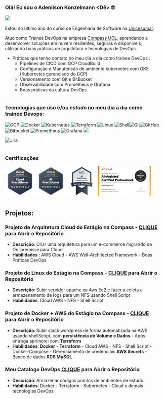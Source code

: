 ### Olá! Eu sou o Adenilson Konzelmann <Dê> 🤓

[![](https://img.shields.io/badge/LinkedIn-0077B5?style=for-the-badge&logo=linkedin&logoColor=white)](https://www.linkedin.com/in/adenilson-konzelmann/)

Estou no último ano do curso de Engenharia de Software na [Unicesumar](https://www.unicesumar.edu.br/).

Atuo como Trainee DevOps na empresa [Compass UOL](https://compass.uol/en/home/), aprendendo a desenvolver soluções em nuvem resilientes, seguras e disponíveis, utilizando boas práticas de arquitetura e tecnologias de DevOps. 

- Práticas que tenho contato no meu dia a dia como trainee DevOps :
  - Pipelines de CICD com GCP CloudBuild
  - Configuração e Manutenção de ambiente kubernetes com GKE (Kubernetes gerenciado do GCP)
  - Versionamento com Git e BitBucket
  - Observabilidade com Prometheus e Grafana
  - Boas práticas da cultura DevOps

#
### Tecnologias que uso e/ou _estudo_ no meu dia a dia como trainee Devops:

![GCP](https://img.shields.io/badge/Google_Cloud-4285F4?style=for-the-badge&logo=google-cloud&logoColor=white)	![Docker](https://img.shields.io/badge/docker-%230db7ed.svg?style=for-the-badge&logo=docker&logoColor=white)  ![Kubernetes](https://img.shields.io/badge/kubernetes-%23326ce5.svg?style=for-the-badge&logo=kubernetes&logoColor=white)	![Terraform](https://img.shields.io/badge/terraform-%235835CC.svg?style=for-the-badge&logo=terraform&logoColor=white) ![Linux](https://img.shields.io/badge/Linux-FCC624?style=for-the-badge&logo=linux&logoColor=black) ![Shell](https://img.shields.io/badge/Shell_Script-121011?style=for-the-badge&logo=gnu-bash&logoColor=white)![Git](https://img.shields.io/badge/git-%23F05033.svg?style=for-the-badge&logo=git&logoColor=white)![GitHub](https://img.shields.io/badge/github-%23121011.svg?style=for-the-badge&logo=github&logoColor=white)![Bitbucket](https://img.shields.io/badge/bitbucket-%230047B3.svg?style=for-the-badge&logo=bitbucket&logoColor=white) ![Prometheus](https://img.shields.io/badge/Prometheus-E6522C?style=for-the-badge&logo=Prometheus&logoColor=white) ![Grafana](https://img.shields.io/badge/grafana-%23F46800.svg?style=for-the-badge&logo=grafana&logoColor=white) ![](https://img.shields.io/badge/CloudBuild-blue.svg)

![Jira](https://img.shields.io/badge/jira-%230A0FFF.svg?style=for-the-badge&logo=jira&logoColor=white)

#
### Certificações
<p>
  <img src="./aws-certified-cloud-practitioner.png" alt="AWS Certified Cloud Practitioner" width="96" height="96">
  <img src="./aws-certified-ai-practitioner.png" alt="AWS Certified AI Practitioner" width="96" height="96">
  <img src="./aws-certified-ai-practitioner-early-adopter.png" alt="AWS Certified AI Practitioner Early Adopter" width="96" height="96">
    <img src="./compassIA.png" alt="AWS Certified AI Practitioner Early Adopter" width="" height="96">
</p>

#
## Projetos:

### Projeto de Arquitetura Cloud do Estágio na Compass - [CLIQUE](https://github.com/Adenilson365/Projeto-Final-CompassUOL) para Abrir o Repositório

- **Descrição**: Criar uma arquitetura para um e-commerce migrando de On-premisse para Cloud
- **Habilidades** : AWS Cloud - AWS Well-Architected Framework - Boas Práticas DevOps  

### Projeto de Linux do Estágio na Compass - [CLIQUE](https://github.com/Adenilson365/atividade1_Estagio_Compass) para Abrir o Repositório
  - **Descrição**: Subir servidor apache na Aws Ec2 e fazer a coleta e armazenamento de logs para um NFS usando Shell Script
  - **Habilidades**: Cloud AWS - NFS - Shell Script

### Projeto de Docker + AWS  do Estágio na Compass - [CLIQUE](https://github.com/Adenilson365/atividade2-estagio-Compass) para Abrir o Repositório
  - **Descrição**: Subir stack wordpress de forma automatizada na AWS usando shellScript, com **persistência de Volume e Dados** - Após entrega aprimorei com **Terraform**
  - **Habilidades**: **Docker** - **Terraform** - Cloud AWS - NFS - Shell Script -   Docker-Compose -  Gerenciamento de credenciais **AWS Secrets** - Banco de dados **RDS MySQL**

### Meu Catalogo DevOps [CLIQUE](https://github.com/Adenilson365/catalogo) para Abrir o Repositório
- **Descrição**: Armazenar códigos prontos de ambientes de estudo
- **Habilidades**: Docker - Terraform - Kubernetes - Cloud  e demais tecnologias DevOps

